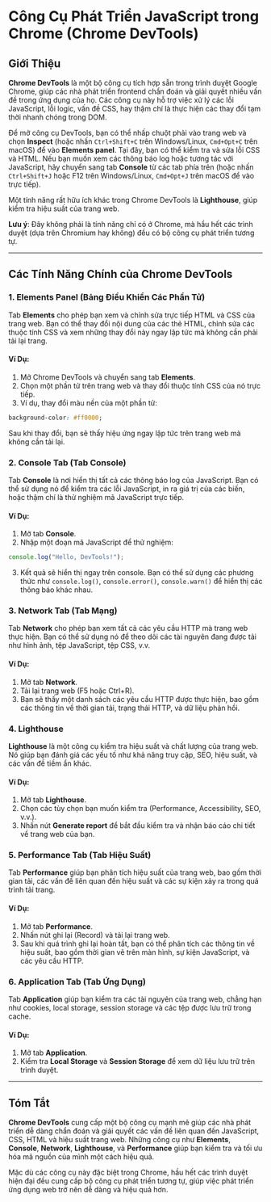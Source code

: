 # Công Cụ Phát Triển JavaScript trong Chrome (Chrome DevTools)

## Giới Thiệu

**Chrome DevTools** là một bộ công cụ tích hợp sẵn trong trình duyệt Google Chrome, giúp các nhà phát triển frontend chẩn đoán và giải quyết nhiều vấn đề trong ứng dụng của họ. Các công cụ này hỗ trợ việc xử lý các lỗi JavaScript, lỗi logic, vấn đề CSS, hay thậm chí là thực hiện các thay đổi tạm thời nhanh chóng trong DOM.

Để mở công cụ DevTools, bạn có thể nhấp chuột phải vào trang web và chọn **Inspect** (hoặc nhấn `Ctrl+Shift+C` trên Windows/Linux, `Cmd+Opt+C` trên macOS) để vào **Elements panel**. Tại đây, bạn có thể kiểm tra và sửa lỗi CSS và HTML. Nếu bạn muốn xem các thông báo log hoặc tương tác với JavaScript, hãy chuyển sang tab **Console** từ các tab phía trên (hoặc nhấn `Ctrl+Shift+J` hoặc F12 trên Windows/Linux, `Cmd+Opt+J` trên macOS để vào trực tiếp).

Một tính năng rất hữu ích khác trong Chrome DevTools là **Lighthouse**, giúp kiểm tra hiệu suất của trang web.

**Lưu ý**: Đây không phải là tính năng chỉ có ở Chrome, mà hầu hết các trình duyệt (dựa trên Chromium hay không) đều có bộ công cụ phát triển tương tự.

---

## Các Tính Năng Chính của Chrome DevTools

### 1. **Elements Panel (Bảng Điều Khiển Các Phần Tử)**
Tab **Elements** cho phép bạn xem và chỉnh sửa trực tiếp HTML và CSS của trang web. Bạn có thể thay đổi nội dung của các thẻ HTML, chỉnh sửa các thuộc tính CSS và xem những thay đổi này ngay lập tức mà không cần phải tải lại trang.

#### Ví Dụ:

1. Mở Chrome DevTools và chuyển sang tab **Elements**.
2. Chọn một phần tử trên trang web và thay đổi thuộc tính CSS của nó trực tiếp.
3. Ví dụ, thay đổi màu nền của một phần tử:

```css
background-color: #ff0000;
```

Sau khi thay đổi, bạn sẽ thấy hiệu ứng ngay lập tức trên trang web mà không cần tải lại.

### 2. **Console Tab (Tab Console)**
Tab **Console** là nơi hiển thị tất cả các thông báo log của JavaScript. Bạn có thể sử dụng nó để kiểm tra các lỗi JavaScript, in ra giá trị của các biến, hoặc thậm chí là thử nghiệm mã JavaScript trực tiếp.

#### Ví Dụ:

1. Mở tab **Console**.
2. Nhập một đoạn mã JavaScript để thử nghiệm:

```javascript
console.log("Hello, DevTools!");
```

3. Kết quả sẽ hiển thị ngay trên console. Bạn có thể sử dụng các phương thức như `console.log()`, `console.error()`, `console.warn()` để hiển thị các thông báo khác nhau.

### 3. **Network Tab (Tab Mạng)**
Tab **Network** cho phép bạn xem tất cả các yêu cầu HTTP mà trang web thực hiện. Bạn có thể sử dụng nó để theo dõi các tài nguyên đang được tải như hình ảnh, tệp JavaScript, tệp CSS, v.v.

#### Ví Dụ:

1. Mở tab **Network**.
2. Tải lại trang web (F5 hoặc Ctrl+R).
3. Bạn sẽ thấy một danh sách các yêu cầu HTTP được thực hiện, bao gồm các thông tin về thời gian tải, trạng thái HTTP, và dữ liệu phản hồi.

### 4. **Lighthouse**
**Lighthouse** là một công cụ kiểm tra hiệu suất và chất lượng của trang web. Nó giúp bạn đánh giá các yếu tố như khả năng truy cập, SEO, hiệu suất, và các vấn đề tiềm ẩn khác.

#### Ví Dụ:

1. Mở tab **Lighthouse**.
2. Chọn các tùy chọn bạn muốn kiểm tra (Performance, Accessibility, SEO, v.v.).
3. Nhấn nút **Generate report** để bắt đầu kiểm tra và nhận báo cáo chi tiết về trang web của bạn.

### 5. **Performance Tab (Tab Hiệu Suất)**
Tab **Performance** giúp bạn phân tích hiệu suất của trang web, bao gồm thời gian tải, các vấn đề liên quan đến hiệu suất và các sự kiện xảy ra trong quá trình tải trang.

#### Ví Dụ:

1. Mở tab **Performance**.
2. Nhấn nút ghi lại (Record) và tải lại trang web.
3. Sau khi quá trình ghi lại hoàn tất, bạn có thể phân tích các thông tin về hiệu suất, bao gồm thời gian vẽ trên màn hình, sự kiện JavaScript, và các yêu cầu HTTP.

### 6. **Application Tab (Tab Ứng Dụng)**
Tab **Application** giúp bạn kiểm tra các tài nguyên của trang web, chẳng hạn như cookies, local storage, session storage và các tệp được lưu trữ trong cache.

#### Ví Dụ:

1. Mở tab **Application**.
2. Kiểm tra **Local Storage** và **Session Storage** để xem dữ liệu lưu trữ trên trình duyệt.

---

## Tóm Tắt

**Chrome DevTools** cung cấp một bộ công cụ mạnh mẽ giúp các nhà phát triển dễ dàng chẩn đoán và giải quyết các vấn đề liên quan đến JavaScript, CSS, HTML và hiệu suất trang web. Những công cụ như **Elements**, **Console**, **Network**, **Lighthouse**, và **Performance** giúp bạn kiểm tra và tối ưu hóa mã nguồn của mình một cách hiệu quả.

Mặc dù các công cụ này đặc biệt trong Chrome, hầu hết các trình duyệt hiện đại đều cung cấp bộ công cụ phát triển tương tự, giúp việc phát triển ứng dụng web trở nên dễ dàng và hiệu quả hơn.